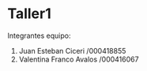 # Taller1
 Integrantes equipo:
 1. Juan Esteban Ciceri /000418855
 2. Valentina Franco Avalos /000416067
